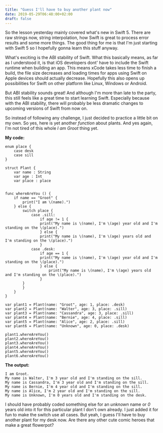 ```yaml
---
title: "Guess I'll have to buy another plant now"
date: 2019-05-29T06:48:00+02:00
draft: false
---
```


So the lesson yesterday mainly covered what's new in Swift 5. There are raw strings now, string interpolation, how Swift is great to process error results and some more things. The good thing for me is that I'm just starting with Swift 5 so I hopefully gonna learn this stuff anyway.

What's exciting is the ABI stability of Swift. What this basically means, as far as I understood it, is that iOS developers dont' have to include the Swift runtime when building an app. This means xCode takes less time to finish a build, the file size decreases and loading times for apps using Swift on Apple devices should actually decrease. Hopefully this also opens up possibilities for Swift on other platform like Linux, Windows or Android.

But ABI stability sounds great! And although I'm more than late to the party, this still feels like a great time to start learning Swift. Especially because with the ABI stability, there will probably be less dramatic changes to upcoming versions of Swift from now on.

So instead of following any challenge, I just decided to practice a little bit on my own. So yes, here is yet another _function_ about plants. And yes again, I'm not tired of this whole _I am Groot_ thing yet.

**My code:**

```
enum place {
    case desk
    case sill
}

struct Plant {
    var name : String
    var age : Int
    var place : place


func whereAreYou () {
    if name == "Groot" {
        print("I am \(name).")
    } else {
        switch place {
            case .sill:
                if age != 1 {
                print("My name is \(name), I'm \(age) year old and I'm standing on the \(place).")
                } else {
                print("My name is \(name), I'm \(age) years old and I'm standing on the \(place).")
                }
            case .desk:
                if age == 1 {
                print("My name is \(name), I'm \(age) year old and I'm standing on the \(place).")
                } else {
                    print("My name is \(name), I'm \(age) years old and I'm standing on the \(place).")
                }
        }
        }
    }
}

var plant1 = Plant(name: "Groot", age: 1, place: .desk)
var plant2 = Plant(name: "Walter", age: 3, place: .sill)
var plant3 = Plant(name: "Cassandra", age: 3, place: .sill)
var plant4 = Plant(name: "Bernie", age: 4, place: .sill)
var plant5 = Plant(name: "Alice", age: 2, place: .sill)
var plant6 = Plant(name: "Unknown", age: 0, place: .desk)

plant1.whereAreYou()
plant2.whereAreYou()
plant3.whereAreYou()
plant4.whereAreYou()
plant5.whereAreYou()
plant6.whereAreYou()
```

**The output:**

```
I am Groot.
My name is Walter, I'm 3 year old and I'm standing on the sill.
My name is Cassandra, I'm 3 year old and I'm standing on the sill.
My name is Bernie, I'm 4 year old and I'm standing on the sill.
My name is Alice, I'm 2 year old and I'm standing on the sill.
My name is Unknown, I'm 0 years old and I'm standing on the desk.
```

I should have probably coded something else for an _unknown_ name or _0_ years old into it for this particular plant I don't own already. I just added it for fun to make the switch use all cases. But yeah, I guess I'll have to buy another plant for my desk now. Are there any other cute comic heroes that make a great flowerpot?